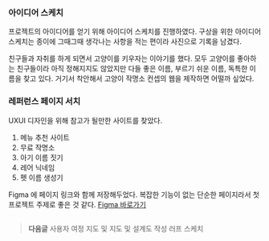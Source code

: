 <h3 id="아이디어-스케치">아이디어 스케치</h3>
<p>프로젝트의 아이디어를 얻기 위해 아이디어 스케치를 진행하였다. 구상을 위한 아이디어 스케치는 종이에 그때그때 생각나는 사항을 적는 편이라 사진으로 기록을 남겼다.
<img alt="" src="https://velog.velcdn.com/images/ssohopeful/post/3636968a-23db-4c54-b28d-563a2d464e76/image.png" /></p>
<p>친구들과 자취를 하게 되면서 고양이를 키우자는 이야기를 했다. 모두 고양이를 좋아하는 친구들이라 아직 정해지지도 않았지만 다들 좋은 이름, 부르기 쉬운 이름, 독특한 이름을 찾고 있다. 거기서 착안해서 고양이 작명소 컨셉의 웹을 제작하면 어떨까 싶었다.
<img alt="" src="https://velog.velcdn.com/images/ssohopeful/post/9aec102b-1269-4667-aae8-be211d1c1bf0/image.jpg" />
<img alt="" src="https://velog.velcdn.com/images/ssohopeful/post/cc1170f4-8cce-4689-8512-b2e125425a6f/image.jpg" />
<br /></p>
<h3 id="레퍼런스-페이지-서치">레퍼런스 페이지 서치</h3>
<p>UXUI 디자인을 위해 참고가 될만한 사이트를 찾았다. </p>
<ol>
<li>메뉴 추천 사이트</li>
<li>무료 작명소</li>
<li>아기 이름 짓기</li>
<li>레어 닉네임</li>
<li>펫 이름 생성기 </li>
</ol>
<p>Figma 에 페이지 링크와 함께 저장해두었다. 복잡한 기능이 없는 단순한 페이지라서 첫 프로젝트 주제로 좋은 것 같다.
<a href="https://www.figma.com/design/J3GgzgCdtu2mPZwGPcewTR/%EA%B3%A0%EC%96%91%EC%9D%B4-%EC%9E%91%EB%AA%85%EC%86%8C?node-id=0-1&amp;t=lX8L7NeeTJJXOhoW-1">Figma 바로가기</a></p>
<p><img alt="" src="https://velog.velcdn.com/images/ssohopeful/post/b986e419-461f-46c1-97e9-3ecb4c72bd71/image.png" /></p>
<blockquote>
<p><span style="font-weight: bold;"> 다음글</span> 
사용자 여정 지도 및 지도 및 설계도 작성
러프 스케치</p>
</blockquote>